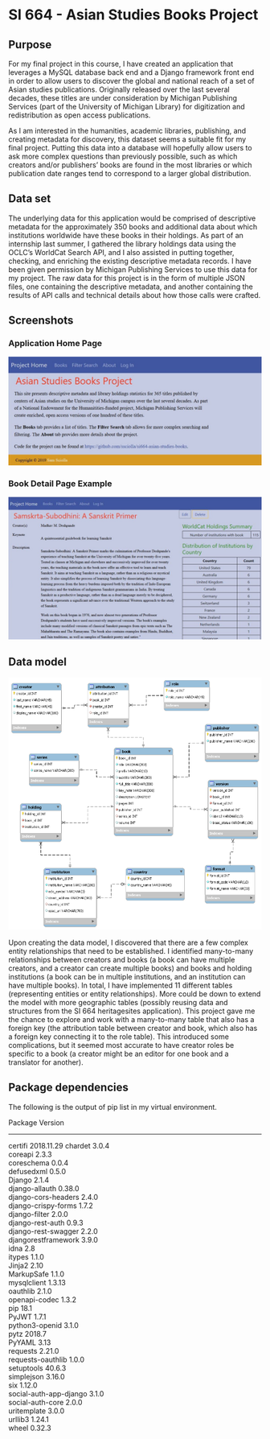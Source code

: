 # SI 664 - Asian Studies Books Project

## Purpose

For my final project in this course, I have created an application that leverages a MySQL database back end and a Django framework front end in order to allow users to discover the global and national reach of a set of Asian studies publications. Originally released over the last several decades, these titles are under consideration by Michigan Publishing Services (part of the University of Michigan Library) for digitization and redistribution as open access publications.

As I am interested in the humanities, academic libraries, publishing, and creating metadata for discovery, this dataset seems a suitable fit for my final project. Putting this data into a database will hopefully allow users to ask more complex questions than previously possible, such as which creators and/or publishers’ books are found in the most libraries or which publication date ranges tend to correspond to a larger global distribution.

## Data set

The underlying data for this application would be comprised of descriptive metadata for the approximately 350 books and additional data about which institutions worldwide have these books in their holdings. As part of an internship last summer, I gathered the library holdings data using the OCLC’s WorldCat Search API, and I also assisted in putting together, checking, and enriching the existing descriptive metadata records. I have been given permission by Michigan Publishing Services to use this data for my project. The raw data for this project is in the form of multiple JSON files, one containing the descriptive metadata, and another containing the results of API calls and technical details about how those calls were crafted.

## Screenshots

### Application Home Page

![Home page](/static/img/home_page.jpg)

### Book Detail Page Example

![Book Detail Page Example](static/img/book_detail.jpg)

## Data model

![Data model](/static/img/data_model.png)

Upon creating the data model, I discovered that there are a few complex entity relationships that need to be established. I identified many-to-many relationships between creators and books (a book can have multiple creators, and a creator can create multiple books) and books and holding institutions (a book can be in multiple institutions, and an institution can have multiple books). In total, I have implemented 11 different tables (representing entities or entity relationships). More could be down to extend the model with more geographic tables (possibly reusing data and structures from the SI 664 heritagesites application). This project gave me the chance to explore and work with a many-to-many table that also has a foreign key (the attribution table between creator and book, which also has a foreign key connecting it to the role table). This introduced some complications, but it seemed most accurate to have creator roles be specific to a book (a creator might be an editor for one book and a translator for another).

## Package dependencies

The following is the output of pip list in my virtual environment.

Package                Version   
---------------------- ----------
certifi                2018.11.29
chardet                3.0.4     
coreapi                2.3.3     
coreschema             0.0.4     
defusedxml             0.5.0     
Django                 2.1.4     
django-allauth         0.38.0    
django-cors-headers    2.4.0     
django-crispy-forms    1.7.2     
django-filter          2.0.0     
django-rest-auth       0.9.3     
django-rest-swagger    2.2.0     
djangorestframework    3.9.0     
idna                   2.8       
itypes                 1.1.0     
Jinja2                 2.10      
MarkupSafe             1.1.0     
mysqlclient            1.3.13    
oauthlib               2.1.0     
openapi-codec          1.3.2     
pip                    18.1      
PyJWT                  1.7.1     
python3-openid         3.1.0     
pytz                   2018.7    
PyYAML                 3.13      
requests               2.21.0    
requests-oauthlib      1.0.0     
setuptools             40.6.3    
simplejson             3.16.0    
six                    1.12.0    
social-auth-app-django 3.1.0     
social-auth-core       2.0.0     
uritemplate            3.0.0     
urllib3                1.24.1    
wheel                  0.32.3    
